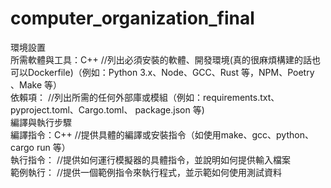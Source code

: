 # computer_organization_final

環境設置  
所需軟體與工具：C++      //列出必須安裝的軟體、開發環境(真的很麻煩構建的話也可以Dockerfile)（例如：Python 3.x、Node、GCC、Rust 等，NPM、Poetry 、Make 等）  
依賴項：          //列出所需的任何外部庫或模組（例如：requirements.txt、pyproject.toml、Cargo.toml、 package.json 等)  
編譯與執行步驟  
編譯指令：C++        //提供具體的編譯或安裝指令（如使用make、gcc、python、cargo run 等）  
執行指令：            //提供如何運行模擬器的具體指令，並說明如何提供輸入檔案  
範例執行：              //提供一個範例指令來執行程式，並示範如何使用測試資料  
